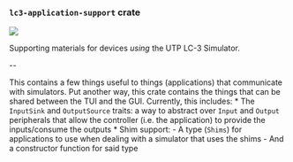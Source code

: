 ### `lc3-application-support` crate

[![](https://github.com/ut-utp/prototype/workflows/application-support/badge.svg)](https://github.com/ut-utp/prototype/actions?query=workflow%3Aapplication-support)

Supporting materials for devices _using_ the UTP LC-3 Simulator.

--

This contains a few things useful to things (applications) that communicate with simulators. Put another way, this crate contains the things that can be shared between the TUI and the GUI. Currently, this includes:
    * The `InputSink` and `OutputSource` traits: a way to abstract over `Input` and `Output` peripherals that allow the controller (i.e. the application) to provide the inputs/consume the outputs
    * Shim support:
        - A type (`Shims`) for applications to use when dealing with a simulator that uses the shims
        - And a constructor function for said type
